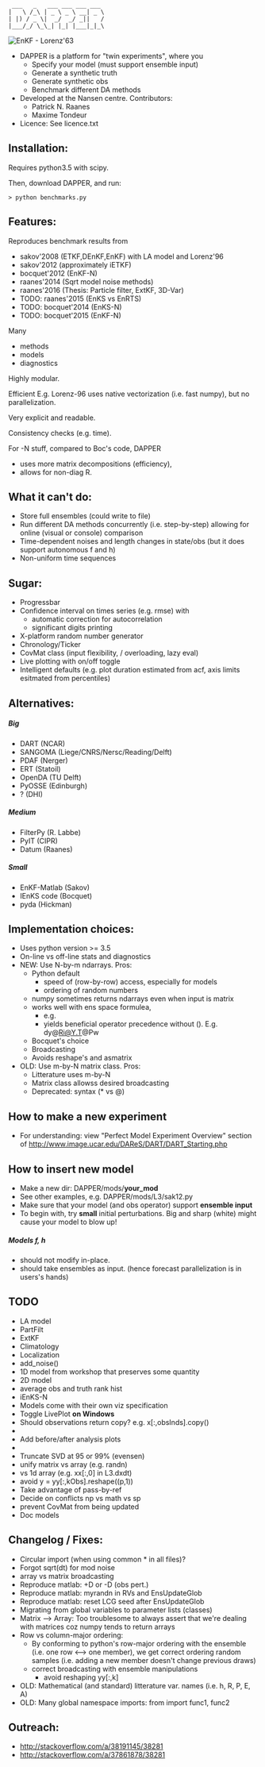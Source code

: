 
     ___   _   ___ ___ ___ ___ 
    |   \ /_\ | _ \ _ \ __| _ \
    | |) / _ \|  _/  _/ _||   /
    |___/_/ \_\_| |_| |___|_|_\


![EnKF - Lorenz'63](./figs/Lor63_ens_anim_2.gif)

* DAPPER is a platform for "twin experiments", where you
  * Specify your model (must support ensemble input)
  * Generate a synthetic truth
  * Generate synthetic obs
  * Benchmark different DA methods
* Developed at the Nansen centre. Contributors:
  * Patrick N. Raanes
  * Maxime Tondeur
* Licence: See licence.txt

Installation:
------------------------------------------------
Requires python3.5 with scipy.

Then, download DAPPER, and run:

    > python benchmarks.py

Features:
------------------------------------------------
Reproduces benchmark results from
* sakov'2008 (ETKF,DEnKF,EnKF) with LA model and Lorenz'96
* sakov'2012 (approximately iETKF)
* bocquet'2012 (EnKF-N)
* raanes'2014 (Sqrt model noise methods)	
* raanes'2016 (Thesis: Particle filter, ExtKF, 3D-Var)
* TODO: raanes'2015 (EnKS vs EnRTS)	
* TODO: bocquet'2014 (EnKS-N)
* TODO: bocquet'2015 (EnKF-N)

Many
* methods
* models
* diagnostics


Highly modular.

Efficient
E.g. Lorenz-96 uses native vectorization (i.e. fast numpy),  but no parallelization.

Very explicit and readable.

Consistency checks (e.g. time).

For -N stuff, compared to Boc's code, DAPPER
* uses more matrix decompositions (efficiency),
* allows for non-diag R.


What it can't do:
------------------------------------------------
* Store full ensembles (could write to file)
* Run different DA methods concurrently (i.e. step-by-step)
     allowing for online (visual or console) comparison
* Time-dependent noises and length changes in state/obs
     (but it does support autonomous f and h)
* Non-uniform time sequences


Sugar:
------------------------------------------------
* Progressbar
* Confidence interval on times series (e.g. rmse) with
	* automatic correction for autocorrelation 
	* significant digits printing
* X-platform random number generator
* Chronology/Ticker
* CovMat class (input flexibility, / overloading, lazy eval)
* Live plotting with on/off toggle
* Intelligent defaults (e.g. plot duration estimated from acf,
    axis limits esitmated from percentiles)


Alternatives:
------------------------------------------------
##### Big
* DART        (NCAR)
* SANGOMA     (Liege/CNRS/Nersc/Reading/Delft)
* PDAF        (Nerger)
* ERT         (Statoil)
* OpenDA      (TU Delft)
* PyOSSE      (Edinburgh)
* ?           (DHI)

##### Medium
* FilterPy    (R. Labbe)
* PyIT        (CIPR)
* Datum       (Raanes)
    
##### Small
* EnKF-Matlab (Sakov)
* IEnKS code  (Bocquet)
* pyda        (Hickman)


Implementation choices:
------------------------------------------------
* Uses python version >= 3.5
* On-line vs off-line stats and diagnostics
* NEW: Use N-by-m ndarrays. Pros:
    * Python default
        * speed of (row-by-row) access, especially for models
        * ordering of random numbers
    * numpy sometimes returns ndarrays even when input is matrix
    * works well with ens space formulea,
        * e.g. 
        * yields beneficial operator precedence without (). E.g. dy@Ri@Y.T@Pw
    * Bocquet's choice
    * Broadcasting
    * Avoids reshape's and asmatrix
* OLD: Use m-by-N matrix class. Pros:
    * Litterature uses m-by-N
    * Matrix class allowss desired broadcasting
    * Deprecated: syntax (* vs @)


How to make a new experiment
------------------------------------------------
* For understanding: view "Perfect Model Experiment Overview" section of http://www.image.ucar.edu/DAReS/DART/DART_Starting.php

How to insert new model
------------------------------------------------
* Make a new dir: DAPPER/mods/**your_mod**
* See other examples, e.g. DAPPER/mods/L3/sak12.py
* Make sure that your model (and obs operator) support
  **ensemble input**
* To begin with, try **small** initial perturbations.
  Big and sharp (white) might cause your model to blow up!

##### Models f, h
* should not modify in-place.
* should take ensembles as input.
   (hence forecast parallelization is in users's hands)

TODO
------------------------------------------------
* LA model
* PartFilt
* ExtKF
* Climatology
* Localization
* add_noise()
* 1D model from workshop that preserves some quantity
* 2D model
* average obs and truth rank hist
* iEnKS-N
* Models come with their own viz specification
* Toggle LivePlot **on Windows**
* Should observations return copy? e.g. x[:,obsInds].copy()
* 
* Add before/after analysis plots
* 
* Truncate SVD at 95 or 99% (evensen)
* unify matrix vs array (e.g. randn)
* vs 1d array (e.g. xx[:,0] in L3.dxdt)
* avoid y  = yy[:,kObs].reshape((p,1))
* Take advantage of pass-by-ref
* Decide on conflicts np vs math vs sp
* prevent CovMat from being updated
* Doc models



Changelog / Fixes:
------------------------------------------------
* Circular import (when using common * in all files)?
* Forgot sqrt(dt) for mod noise
* array vs matrix broadcasting
* Reproduce matlab: +D or -D (obs pert.)
* Reproduce matlab: myrandn in RVs and EnsUpdateGlob
* Reproduce matlab: reset LCG seed after EnsUpdateGlob
* Migrating from global variables to parameter lists (classes) 
* Matrix --> Array: Too troublesome to always assert that
   we're dealing with matrices coz numpy tends to return arrays
* Row vs column-major ordering:
  * By conforming to python's row-major ordering
  with the ensemble (i.e. one row <--> one member), we get
  correct ordering random samples
  (i.e. adding a new member doesn't change previous draws) 
  * correct broadcasting with ensemble manipulations
     * avoid reshaping yy[:,k]
* OLD: Mathematical (and standard) litterature var. names (i.e. h, R, P, E, A)
* OLD: Many global namespace imports: from <package> import func1, func2


Outreach:
---------------
* http://stackoverflow.com/a/38191145/38281
* http://stackoverflow.com/a/37861878/38281
